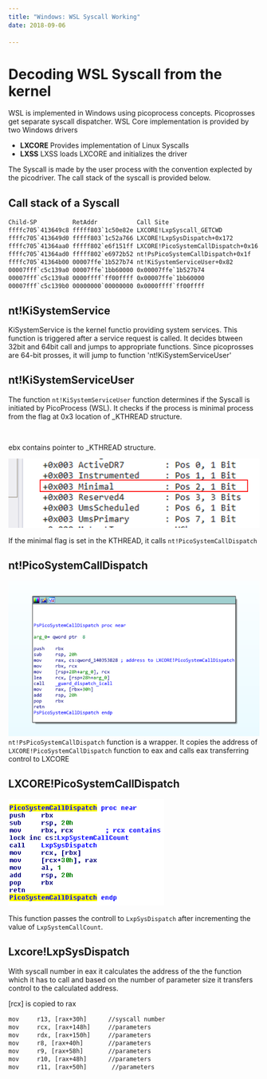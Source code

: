 ```yaml
---
title: "Windows: WSL Syscall Working"
date: 2018-09-06

---
```

# Decoding WSL Syscall from the kernel

WSL is implemented in Windows using picoprocess concepts.  Picoprosses get separate syscall dispatcher.
WSL Core implementation is provided by two Windows drivers
* **LXCORE**
Provides implementation of Linux Syscalls
* **LXSS**
LXSS loads LXCORE and initializes the driver

The Syscall is made by the user process with the convention explected by the picodriver. The call stack of the syscall is provided below. 

## Call stack of a Syscall

```
Child-SP          RetAddr           Call Site
ffffc705`413649c8 fffff803`1c50e82e LXCORE!LxpSyscall_GETCWD
ffffc705`413649d0 fffff803`1c52a766 LXCORE!LxpSysDispatch+0x172
ffffc705`41364aa0 fffff802`e6f151ff LXCORE!PicoSystemCallDispatch+0x16
ffffc705`41364ad0 fffff802`e6972b52 nt!PsPicoSystemCallDispatch+0x1f
ffffc705`41364b00 00007ffe`1b527b74 nt!KiSystemServiceUser+0x82
00007fff`c5c139a0 00007ffe`1bb60000 0x00007ffe`1b527b74
00007fff`c5c139a8 0000ffff`ff00ffff 0x00007ffe`1bb60000
00007fff`c5c139b0 00000000`00000000 0x0000ffff`ff00ffff
```

## nt!KiSystemService

KiSystemService is the kernel functio providing system services. This function is triggered after a service request is called. It decides btween 32bit and 64bit call and jumps to appropriate functions. Since picoprosses are 64-bit prosses, it will jump to function 'nt!KiSystemServiceUser'

## nt!KiSystemServiceUser

The function `nt!KiSystemServiceUser` function determines if the Syscall is initiated by PicoProcess (WSL). It checks if the process is minimal process from the flag at 0x3 location of _KTHREAD structure. 

<img src="{{ site.url }}{{ site.baseurl }}/attachments/7aba899d.PNG" alt="">

ebx contains pointer to _KTHREAD structure.

![minimal flag.png](/attachments/1fc1113a.png)

If the minimal flag is set in the KTHREAD, it calls `nt!PicoSystemCallDispatch`
## nt!PicoSystemCallDispatch

![2.PNG](/attachments/fcab642b.PNG)
`nt!PsPicoSystemCallDispatch` function is a wrapper. It copies the address of `LXCORE!PicoSystemCallDispatch` function to eax and calls eax transferring control to LXCORE

## LXCORE!PicoSystemCallDispatch

![lxcore!PicoSystemCallDispatch.png](/attachments/c523ba9f.png)

This function passes the controll to `LxpSysDispatch` after incrementing the value of `LxpSystemCallCount`. 
 
## Lxcore!LxpSysDispatch
With syscall number in eax it calculates the address of the the function which it has to call and based on the number of parameter size it transfers control to the calculated address. 


 [rcx] is copied to rax

```
mov     r13, [rax+30h]      //syscall number
mov     rcx, [rax+148h]     //parameters
mov     rdx, [rax+150h]     //parameters
mov     r8, [rax+40h]       //parameters
mov     r9, [rax+58h]       //parameters
mov     r10, [rax+48h]      //parameters
mov     r11, [rax+50h]       //parameters
```
